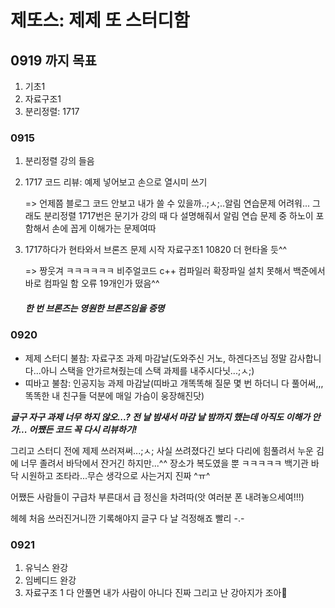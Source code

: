 # 제또스: 제제 또 스터디함

## 0919 까지 목표

1. 기초1
2. 자료구조1
3. 분리정렬: 1717

### 0915
1. 분리정렬 강의 들음

2. 1717 코드 리뷰: 예제 넣어보고 손으로 열시미 쓰기 
   
   => 언제쯤 블로그 코드 안보고 내가 쓸 수 있을까..;ㅅ;..알림 연습문제 어려워...
      그래도 분리정렬 1717번은 문기가 강의 때 다 설명해줘서 알림 연습 문제 중 하노이 포함해서 손에 꼽게 이해가는 문제여따

3. 1717하다가 현타와서 브론즈 문제 시작
    자료구조1 10820
    더 현타올 듯^^
    
    => 짱웃겨 ㅋㅋㅋㅋㅋㅋ 비주얼코드 c++ 컴파일러 확장파일 설치 못해서 백준에서 바로 컴파일 함 오류 19개인가 떴음^^
    ##### 한 번 브론즈는 영원한 브론즈임을 증명
    
### 0920

- 제제 스터디 불참: 자료구조 과제 마감날(도와주신 거노, 하겐다즈님 정말 감사합니다...아니 스택을 안가르쳐줬는데 스택 과제를 내주시다닛...;ㅅ;)
- 띠바고 불참: 인공지능 과제 마감날(띠바고 개똑똑해 질문 몇 번 하더니 다 풀어써,,,똑똑한 내 친구들 덕분에 매일 가슴이 웅장해진닷)

***글구 자구 과제 너무 하지 않오...?
전 날 밤새서 마감 날 밤까지 했는데 아직도 이해가 안가...
어쨌든 코드 꼭 다시 리뷰하기!***

그리고 스터디 전에 제제 쓰러져써...;ㅅ;
사실 쓰려졌다긴 보다 다리에 힘풀려서 누운 김에 너무 졸려서 바닥에서 잔거긴 하지만...^^
장소가 복도였을 뿐 ㅋㅋㅋㅋㅋ 
백기관 바닥 시원하고 조타라...무슨 생각으로 사는거지 진짜 ^ㅠ^

어쨌든 사람들이 구급차 부른대서 급 정신을 차려따(앗 여러분 폰 내려놓으세여!!!)

헤헤 처음 쓰러진거니깐 기록해야지 글구 다 날 걱정해죠 빨리 -.-

### 0921
1. 유닉스 완강
2. 임베디드 완강
3. 자료구조 1 다 안풀면 내가 사람이 아니다 진짜 그리고 난 강아지가 조아🐶
